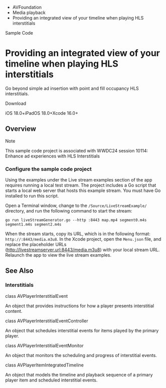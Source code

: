 

- AVFoundation
- Media playback
-  Providing an integrated view of your timeline when playing HLS interstitials 

Sample Code

# Providing an integrated view of your timeline when playing HLS interstitials

Go beyond simple ad insertion with point and fill occupancy HLS interstitials.

Download

iOS 18.0+iPadOS 18.0+Xcode 16.0+

## Overview

Note

This sample code project is associated with WWDC24 session 10114: Enhance ad experiences with HLS Interstitials

### Configure the sample code project

Using the examples under the Live stream examples section of the app requires running a local test stream. The project includes a Go script that starts a local web server that hosts this example stream. You must have Go installed to run this script.

Open a Terminal window, change to the `/Source/LiveStreamExample/` directory, and run the following command to start the stream:

```
go run liveStreamGenerator.go --http :8443 map.mp4 segment0.m4s segment1.m4s segment2.m4s
```

When the stream starts, copy its URL, which is in the following format: `http://:8443/media.m3u8`. In the Xcode project, open the `Menu.json` file, and replace the placeholder URLs (http://livestreamserver.url:8443/media.m3u8) with your local stream URL. Relaunch the app to view the live stream examples.

## See Also

### Interstitials

class AVPlayerInterstitialEvent

An object that provides instructions for how a player presents interstitial content.

class AVPlayerInterstitialEventController

An object that schedules interstitial events for items played by the primary player.

class AVPlayerInterstitialEventMonitor

An object that monitors the scheduling and progress of interstitial events.

class AVPlayerItemIntegratedTimeline

An object that models the timeline and playback sequence of a primary player item and scheduled interstitial events.

